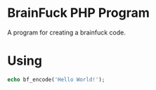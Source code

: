 # BrainFuck PHP Program
A program for creating a brainfuck code.
# Using
```php
echo bf_encode('Hello World!');
```